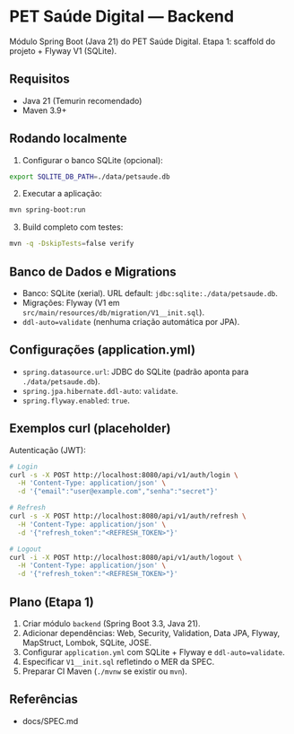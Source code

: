 # PET Saúde Digital — Backend

Módulo Spring Boot (Java 21) do PET Saúde Digital. Etapa 1: scaffold do projeto + Flyway V1 (SQLite).

## Requisitos
- Java 21 (Temurin recomendado)
- Maven 3.9+

## Rodando localmente

1) Configurar o banco SQLite (opcional):

```bash
export SQLITE_DB_PATH=./data/petsaude.db
```

2) Executar a aplicação:

```bash
mvn spring-boot:run
```

3) Build completo com testes:

```bash
mvn -q -DskipTests=false verify
```

## Banco de Dados e Migrations
- Banco: SQLite (xerial). URL default: `jdbc:sqlite:./data/petsaude.db`.
- Migrações: Flyway (V1 em `src/main/resources/db/migration/V1__init.sql`).
- `ddl-auto=validate` (nenhuma criação automática por JPA).

## Configurações (application.yml)
- `spring.datasource.url`: JDBC do SQLite (padrão aponta para `./data/petsaude.db`).
- `spring.jpa.hibernate.ddl-auto`: `validate`.
- `spring.flyway.enabled`: `true`.

## Exemplos curl (placeholder)
Autenticação (JWT):

```bash
# Login
curl -s -X POST http://localhost:8080/api/v1/auth/login \
  -H 'Content-Type: application/json' \
  -d '{"email":"user@example.com","senha":"secret"}'

# Refresh
curl -s -X POST http://localhost:8080/api/v1/auth/refresh \
  -H 'Content-Type: application/json' \
  -d '{"refresh_token":"<REFRESH_TOKEN>"}'

# Logout
curl -i -X POST http://localhost:8080/api/v1/auth/logout \
  -H 'Content-Type: application/json' \
  -d '{"refresh_token":"<REFRESH_TOKEN>"}'
```

## Plano (Etapa 1)
1. Criar módulo `backend` (Spring Boot 3.3, Java 21).
2. Adicionar dependências: Web, Security, Validation, Data JPA, Flyway, MapStruct, Lombok, SQLite, JOSE.
3. Configurar `application.yml` com SQLite + Flyway e `ddl-auto=validate`.
4. Especificar `V1__init.sql` refletindo o MER da SPEC.
5. Preparar CI Maven (`./mvnw` se existir ou `mvn`).

## Referências
- docs/SPEC.md

